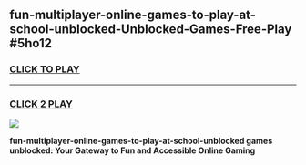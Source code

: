 
## fun-multiplayer-online-games-to-play-at-school-unblocked-Unblocked-Games-Free-Play #5ho12
<h3>
<a href="https://us.freeplayer.one?title=fun-multiplayer-online-games-to-play-at-school-unblocked&ref=9M">CLICK TO PLAY</a></h3>
<hr>

<h3>
<a href="https://us.freeplayer.one?title=fun-multiplayer-online-games-to-play-at-school-unblocked&ref=9M">CLICK 2 PLAY</a>
  
</h3>

<a href="https://us.freeplayer.one?title=fun-multiplayer-online-games-to-play-at-school-unblocked&ref=9M"><img src="https://clearcache.store/games.png"></a>


**fun-multiplayer-online-games-to-play-at-school-unblocked games unblocked: Your Gateway to Fun and Accessible Online Gaming**
